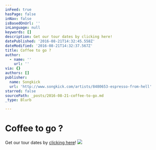 ```yaml
---
inFeed: true
hasPage: false
inNav: false
isBasedOnUrl: ''
inLanguage: null
keywords: []
description: Get our tour dates by clicking here!
datePublished: '2016-08-21T14:32:45.558Z'
dateModified: '2016-08-21T14:32:37.567Z'
title: Coffee to go ?
author:
  - name: ''
    url: ''
via: {}
authors: []
publisher:
  name: Songkick
  url: 'http://www.songkick.com/artists/8480653-espresso-from-hell'
starred: false
sourcePath: _posts/2016-08-21-coffee-to-go.md
_type: Blurb

---
```

# Coffee to go ?

Get our tour dates by [clicking here][0]!
![](https://the-grid-user-content.s3-us-west-2.amazonaws.com/aefe127b-4303-46d2-a93a-3cdd7de57db0.jpg)

[0]: http://www.songkick.com/artists/8480653-espresso-from-hell